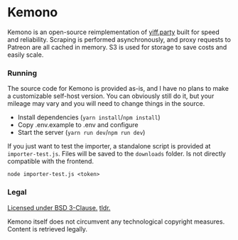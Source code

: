 # Kemono
Kemono is an open-source reimplementation of [yiff.party](https://yiff.party/) built for speed and reliability. Scraping is performed asynchronously, and proxy requests to Patreon are all cached in memory. S3 is used for storage to save costs and easily scale.
### Running
The source code for Kemono is provided as-is, and I have no plans to make a customizable self-host version. You can obviously still do it, but your mileage may vary and you will need to change things in the source.

- Install dependencies (`yarn install`/`npm install`)
- Copy .env.example to .env and configure
- Start the server (`yarn run dev`/`npm run dev`)

If you just want to test the importer, a standalone script is provided at `importer-test.js`. Files will be saved to the `downloads` folder. Is not directly compatible with the frontend.

`node importer-test.js <token>`
### Legal
[Licensed under BSD 3-Clause.](/LICENSE) [tldr.](https://www.tldrlegal.com/l/bsd3)

Kemono itself does not circumvent any technological copyright measures. Content is retrieved legally.